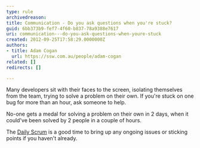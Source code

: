 ```yaml
---
type: rule
archivedreason: 
title: Communication - Do you ask questions when you're stuck?
guid: 6bb373b9-fef7-4f60-b837-78a9388e7617
uri: communication---do-you-ask-questions-when-youre-stuck
created: 2012-09-25T17:58:29.0000000Z
authors:
- title: Adam Cogan
  url: https://ssw.com.au/people/adam-cogan
related: []
redirects: []

---
```


Many developers sit with their faces to the screen, isolating themselves from                     the team, trying to solve a problem on their own. If you're stuck on one bug for                     more than an hour, ask someone to help.

<!--endintro-->

No-one gets a medal for solving a problem                     on their own in 2 days, when it could've been solved by 2 people in a couple of                     hours.

The [Daily Scrum](/_layouts/15/FIXUPREDIRECT.ASPX?WebId=3dfc0e07-e23a-4cbb-aac2-e778b71166a2&amp;TermSetId=07da3ddf-0924-4cd2-a6d4-a4809ae20160&amp;TermId=731a3f5d-a266-4944-876c-a45afa82832f) is a good time to bring up any ongoing issues or sticking points if you haven't already.
